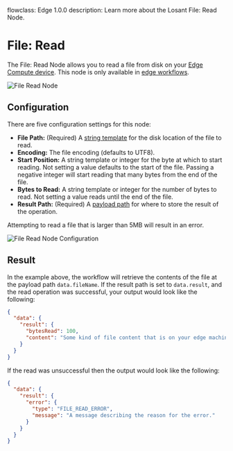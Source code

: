 flowclass: Edge 1.0.0
description: Learn more about the Losant File: Read Node.

# File: Read

The File: Read Node allows you to read a file from disk on your [Edge Compute device](/edge-compute/overview/). This node is only available in [edge workflows](/workflows/edge-workflows/).

![File Read Node](/images/workflows/data/file-read-node.png "File Read Node")

## Configuration

There are five configuration settings for this node:

* **File Path:** (Required) A [string template](/workflows/accessing-payload-data/#string-templates) for the disk location of the file to read.
* **Encoding:** The file encoding (defaults to UTF8).
* **Start Position:** A string template or integer for the byte at which to start reading. Not setting a value defaults to the start of the file. Passing a negative integer will start reading that many bytes from the end of the file.
* **Bytes to Read:** A string template or integer for the number of bytes to read. Not setting a value reads until the end of the file.
* **Result Path:** (Required) A [payload path](/workflows/accessing-payload-data/#payload-paths) for where to store the result of the operation.

Attempting to read a file that is larger than 5MB will result in an error.

![File Read Node Configuration](/images/workflows/data/file-read-node-configuration.png "File Read Node Configuration")

## Result

In the example above, the workflow will retrieve the contents of the file at the payload path `data.fileName`. If the result path is set to `data.result`, and the read operation was successful, your output would look like the following:

```json
{
  "data": {
    "result": {
      "bytesRead": 100,
      "content": "Some kind of file content that is on your edge machine, maybe a log file, maybe a configuration file..."
    }
  }
}
```

If the read was unsuccessful then the output would look like the following:

```json
{
  "data": {
    "result": {
      "error": {
        "type": "FILE_READ_ERROR",
        "message": "A message describing the reason for the error."
      }
    }
  }
}
```
